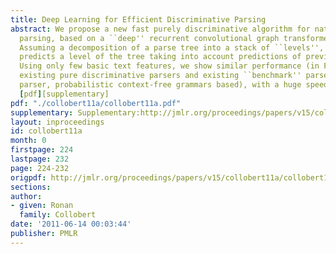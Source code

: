 ```yaml
---
title: Deep Learning for Efficient Discriminative Parsing
abstract: We propose a new fast purely discriminative algorithm for natural language
  parsing, based on a ``deep'' recurrent convolutional graph transformer network (GTN).
  Assuming a decomposition of a parse tree into a stack of ``levels'', the network
  predicts a level of the tree taking into account predictions of previous levels.
  Using only few basic text features, we show similar performance (in F1 score) to
  existing pure discriminative parsers and existing ``benchmark'' parsers (like Collins
  parser, probabilistic context-free grammars based), with a huge speed advantage.
  [pdf][supplementary]
pdf: "./collobert11a/collobert11a.pdf"
supplementary: Supplementary:http://jmlr.org/proceedings/papers/v15/collobert11a/collobert11aSupple.pdf
layout: inproceedings
id: collobert11a
month: 0
firstpage: 224
lastpage: 232
page: 224-232
origpdf: http://jmlr.org/proceedings/papers/v15/collobert11a/collobert11a.pdf
sections: 
author:
- given: Ronan
  family: Collobert
date: '2011-06-14 00:03:44'
publisher: PMLR
---
```

